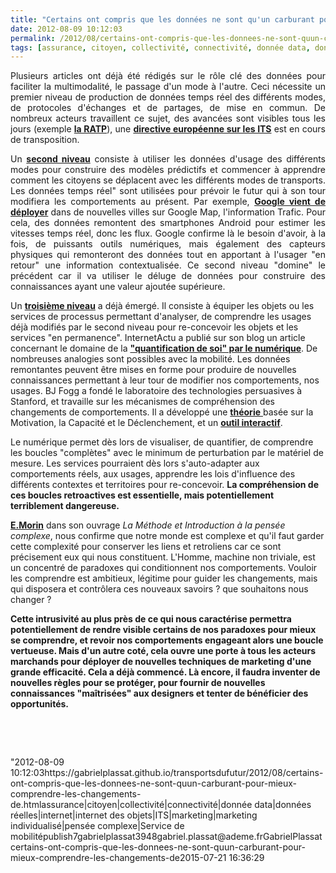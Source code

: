 ```yaml
---
title: "Certains ont compris que les données ne sont qu'un carburant pour mieux comprendre les changements de comportements"
date: 2012-08-09 10:12:03
permalink: /2012/08/certains-ont-compris-que-les-donnees-ne-sont-quun-carburant-pour-mieux-comprendre-les-changements-de.html
tags: [assurance, citoyen, collectivité, connectivité, donnée data, données réelles, internet, internet des objets, ITS, marketing, marketing individualisé, pensée complexe, Service de mobilité]
---
```


<p style="text-align: justify">Plusieurs articles ont déjà été rédigés sur le rôle clé des données pour faciliter la multimodalité, le passage d'un mode à l'autre. Ceci nécessite un premier niveau de production de données temps réel des différents modes, de protocoles d'échanges et de partages, de mise en commun. De nombreux acteurs travaillent ce sujet, des avancées sont visibles tous les jours (exemple <a href="http://www.ratp.fr/de/ratp/r_70350/open-data/" target="_blank"><strong>la RATP</strong></a>), une <a href="http://ec.europa.eu/transport/its/road/action_plan/action_plan_en.htm" target="_blank"><strong>directive européenne sur les ITS</strong></a> est en cours de transposition.</p> <p style="text-align: justify">Un <a href="https://gabrielplassat.github.io/transportsdufutur/2012/06/les-donnees-peuvent-changer-nos-pratiques-et-notre-rapport-aux-autres.html" target="_blank"><strong>second niveau</strong></a> consiste à utiliser les données d'usage des différents modes pour construire des modèles prédictifs et commencer à apprendre comment les citoyens se déplacent avec les différents modes de transports. Les données temps réel" sont utilisées pour prévoir le futur qui à son tour modifiera les comportements au présent. Par exemple, <a href=""http://www.technologyreview.com/news/428732/androids-rise-helps-google-grow-its-traffic/"" target=""_blank""><strong>Google vient de déployer</strong></a> dans de nouvelles villes sur Google Map, l'information Trafic. Pour cela, des données remontent des smartphones Android pour estimer les vitesses temps réel, donc les flux. Google confirme là le besoin d'avoir, à la fois, de puissants outils numériques, mais également des capteurs physiques qui remonteront des données tout en apportant à l'usager "en retour" une information contextualisée. Ce second niveau "domine" le précédent car il va utiliser le déluge de données pour construire des connaissances ayant une valeur ajoutée supérieure.</p> <p style=""text-align: justify"">Un <a href="https://gabrielplassat.github.io/transportsdufutur/2012/03/metanote-13-les-innovations-cles-dans-les-transports-les-services-de-mobilites-et-les-chaines-logist.html"" target=""_blank""><strong>troisième niveau</strong></a> a déjà émergé. Il consiste à équiper les objets ou les services de processus permettant d'analyser, de comprendre les usages déjà modifiés par le second niveau pour re-concevoir les objets et les services "en permanence". InternetActu a publié sur son blog un article concernant le domaine de la <a href=""http://internetactu.blog.lemonde.fr/2012/08/07/de-la-mesure-de-soi-23-des-outils-au-service-de-soi/"" target=""_blank""><strong>"quantification de soi" par le numérique</strong></a>. De nombreuses analogies sont possibles avec la mobilité. Les données remontantes peuvent être mises en forme pour produire de nouvelles connaissances permettant à leur tour de modifier nos comportements, nos usages. BJ Fogg a fondé le laboratoire des technologies persuasives à Stanford,  et travaille sur les mécanismes de compréhension des changements de  comportements. Il a développé une <a href=""http://www.behaviormodel.org/"" target=""_blank""><strong>théorie</strong> </a>basée sur la Motivation, la Capacité et le Déclenchement, et un <a href=""http://www.behaviorwizard.org/wp/"" target=""_blank""><strong>outil interactif</strong></a>. </p>  <!--more-->   <p style=""text-align: justify""><a class=""asset-img-link"" href="https://gabrielplassat.github.io/transportsdufutur/wp-content/uploads/sites/6/old/6a0120a66d2ad4970b01774403519e970d-pi.jpg""><img alt=""Pasted-graphic"" class=""asset  asset-image at-xid-6a0120a66d2ad4970b01774403519e970d"" src=""/wp-content/uploads/sites/6/old/6a0120a66d2ad4970b01774403519e970d-500wi.jpg"" style=""margin-left: automargin-right: auto"" title=""Pasted-graphic"" /></a><br />Le numérique permet dès lors de visualiser, de quantifier, de comprendre les boucles "complètes" avec le minimum de perturbation par le matériel de mesure. Les services pourraient dès lors s'auto-adapter aux comportements réels, aux usages, apprendre les lois d'influence des différents contextes et territoires pour re-concevoir. <strong>La compréhension de ces boucles retroactives est essentielle, mais potentiellement terriblement dangereuse.</strong></p> <p style=""text-align: justify""><a href="https://gabrielplassat.github.io/transportsdufutur/2011/04/metanote-tdf-11-transports-mobilites-introduction-a-la-pensee-complexe.html"" target=""_blank""><strong>E.Morin</strong></a> dans son ouvrage <em>La Méthode et Introduction à la pensée complexe</em>, nous confirme que notre monde est complexe et qu'il faut garder cette complexité pour conserver les liens et retroliens car ce sont précisement eux qui nous constituent. L'Homme, machine non triviale, est un concentré de paradoxes qui conditionnent nos comportements. Vouloir les comprendre est ambitieux, légitime pour guider les changements, mais qui disposera et contrôlera ces nouveaux savoirs ? que souhaitons nous changer ?</p> <p style=""text-align: justify""><strong>Cette intrusivité au plus près de ce qui nous caractérise permettra potentiellement de rendre visible certains de nos paradoxes pour mieux se comprendre, et revoir nos comportements engageant alors une boucle vertueuse. Mais d'un autre coté, cela ouvre une porte à tous les acteurs marchands pour déployer de nouvelles techniques de marketing d'une grande efficacité. Cela a déjà commencé. Là encore, il faudra inventer de nouvelles règles pour se protéger, pour fournir de nouvelles connaissances "maîtrisées" aux designers et tenter de bénéficier des opportunités.</strong></p> <p style=""text-align: justify""> </p> <p style=""text-align: justify""> </p>"2012-08-09 10:12:03https://gabrielplassat.github.io/transportsdufutur/2012/08/certains-ont-compris-que-les-donnees-ne-sont-quun-carburant-pour-mieux-comprendre-les-changements-de.htmlassurance|citoyen|collectivité|connectivité|donnée data|données réelles|internet|internet des objets|ITS|marketing|marketing individualisé|pensée complexe|Service de mobilitépublish7gabrielplassat3948gabriel.plassat@ademe.frGabrielPlassatcertains-ont-compris-que-les-donnees-ne-sont-quun-carburant-pour-mieux-comprendre-les-changements-de2015-07-21 16:36:29
